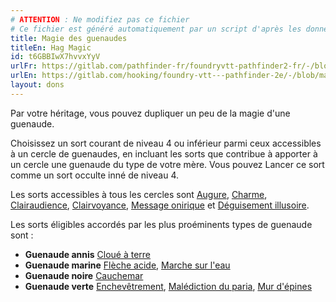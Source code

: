 ```yaml
---
# ATTENTION : Ne modifiez pas ce fichier
# Ce fichier est généré automatiquement par un script d'après les données du module Foundry VTT officiel et de sa traduction
title: Magie des guenaudes
titleEn: Hag Magic
id: t6GBBIwX7hvvxYyV
urlFr: https://gitlab.com/pathfinder-fr/foundryvtt-pathfinder2-fr/-/blob/master/data/feats/t6GBBIwX7hvvxYyV.htm
urlEn: https://gitlab.com/hooking/foundry-vtt---pathfinder-2e/-/blob/master/packs/data/feats.db/hag-magic.json
layout: dons
---
```

Par votre héritage, vous pouvez dupliquer un peu de la magie d'une guenaude.

Choisissez un sort courant de niveau 4 ou inférieur parmi ceux accessibles à un cercle de guenaudes, en incluant les sorts que contribue à apporter à un cercle une guenaude du type de votre mère. Vous pouvez Lancer ce sort comme un sort occulte inné de niveau 4.

Les sorts accessibles à tous les cercles sont [Augure](../sorts/augure.html), [Charme](../sorts/charme.html), [Clairaudience](../sorts/clairaudience.html), [Clairvoyance](../sorts/clairvoyance.html), [Message onirique](../sorts/message-onirique.html) et [Déguisement illusoire](../sorts/déguisement-illusoire.html).

Les sorts éligibles accordés par les plus proéminents types de guenaude sont :

- **Guenaude annis** [Cloué à terre](../sorts/cloué-à-terre.html)
- **Guenaude marine** [Flèche acide](../sorts/flèche-acide.html), [Marche sur l'eau](../sorts/marche-sur-l-eau.html)
- **Guenaude noire** [Cauchemar](../sorts/cauchemar.html)
- **Guenaude verte** [Enchevêtrement](../sorts/enchevêtrement.html), [Malédiction du paria](../sorts/malédiction-du-paria.html), [Mur d'épines](../sorts/mur-d-épines.html)
